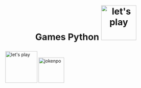 # <p align= 'center'> Games Python <img  alt="let's play" src="https://media.giphy.com/media/XEfkI2iMAFytXjkHfz/giphy.gif" width="110"/></p>


<img  alt="let's play" src="https://media.giphy.com/media/E37MHIENQOvIvfmCHn/giphy.gif" width="100"/>
<img alt="jokenpo" src="https://media.giphy.com/media/F4RalsM07Z2Jubm7Lo/giphy.gif" width="80"/>